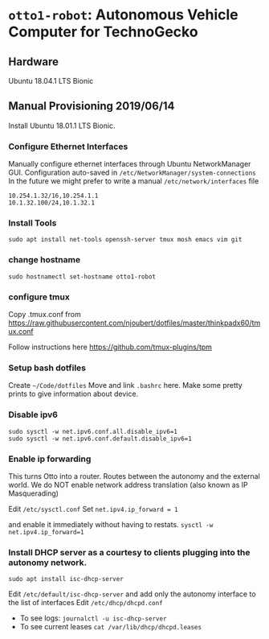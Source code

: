 # `otto1-robot`: Autonomous Vehicle Computer for TechnoGecko

## Hardware

Ubuntu 18.04.1 LTS Bionic




## Manual Provisioning 2019/06/14

Install Ubuntu 18.01.1 LTS Bionic.

### Configure Ethernet Interfaces

Manually configure ethernet interfaces through Ubuntu NetworkManager GUI.
Configuration auto-saved in `/etc/NetworkManager/system-connections`
In the future we might prefer to write a manual `/etc/network/interfaces` file
```
10.254.1.32/16,10.254.1.1
10.1.32.100/24,10.1.32.1
```
### Install Tools

`sudo apt install net-tools openssh-server tmux mosh emacs vim git`

### change hostname

`sudo hostnamectl set-hostname otto1-robot`

### configure tmux

Copy .tmux.conf from https://raw.githubusercontent.com/njoubert/dotfiles/master/thinkpadx60/tmux.conf

Follow instructions here https://github.com/tmux-plugins/tpm

### Setup bash dotfiles 

Create `~/Code/dotfiles`
Move and link `.bashrc` here. 
Make some pretty prints to give information about device.

### Disable ipv6

```
sudo sysctl -w net.ipv6.conf.all.disable_ipv6=1
sudo sysctl -w net.ipv6.conf.default.disable_ipv6=1
```

### Enable ip forwarding

This turns Otto into a router. Routes between the autonomy and the external world. We do NOT enable network address translation (also known as IP Masquerading)

Edit `/etc/sysctl.conf`
Set `net.ipv4.ip_forward = 1`

and enable it immediately without having to restats.
`sysctl -w net.ipv4.ip_forward=1`

### Install DHCP server as a courtesy to clients plugging into the autonomy network.

`sudo apt install isc-dhcp-server`

Edit `/etc/default/isc-dhcp-server` and add only the autonomy interface to the list of interfaces
Edit `/etc/dhcp/dhcpd.conf`

* To see logs: `journalctl -u isc-dhcp-server`
* To see current leases `cat /var/lib/dhcp/dhcpd.leases`